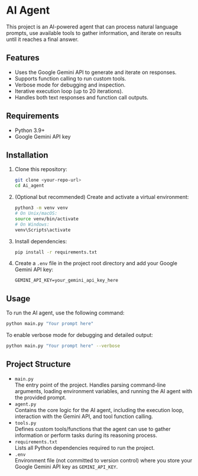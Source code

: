 # AI Agent

This project is an AI-powered agent that can process natural language prompts, use available tools to gather information, and iterate on results until it reaches a final answer.

## Features
- Uses the Google Gemini API to generate and iterate on responses.
- Supports function calling to run custom tools.
- Verbose mode for debugging and inspection.
- Iterative execution loop (up to 20 iterations).
- Handles both text responses and function call outputs.

## Requirements
- Python 3.9+
- Google Gemini API key

## Installation
1. Clone this repository:
   ```bash
   git clone <your-repo-url>
   cd Ai_agent
   ```

2. (Optional but recommended) Create and activate a virtual environment:
   ```bash
   python3 -m venv venv
   # On Unix/macOS:
   source venv/bin/activate
   # On Windows:
   venv\Scripts\activate
   ```

3. Install dependencies:
   ```bash
   pip install -r requirements.txt
   ```

4. Create a `.env` file in the project root directory and add your Google Gemini API key:
   ```
   GEMINI_API_KEY=your_gemini_api_key_here
   ```


## Usage
To run the AI agent, use the following command:
```bash
python main.py "Your prompt here"
```

To enable verbose mode for debugging and detailed output:
```bash
python main.py "Your prompt here" --verbose
```


## Project Structure
- `main.py`  
  The entry point of the project. Handles parsing command-line arguments, loading environment variables, and running the AI agent with the provided prompt.
- `agent.py`  
  Contains the core logic for the AI agent, including the execution loop, interaction with the Gemini API, and tool function calling.
- `tools.py`  
  Defines custom tools/functions that the agent can use to gather information or perform tasks during its reasoning process.
- `requirements.txt`  
  Lists all Python dependencies required to run the project.
- `.env`  
  Environment file (not committed to version control) where you store your Google Gemini API key as `GEMINI_API_KEY`.